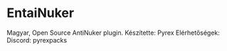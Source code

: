 # EntaiNuker
 Magyar, Open Source AntiNuker plugin.
 Készítette: Pyrex
 Elérhetőségek:
  Discord: pyrexpacks
